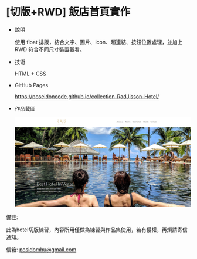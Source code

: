 # [切版+RWD] 飯店首頁實作

- 說明

  使用 float 排版，結合文字、圖片、icon、超連結、按鈕位置處理，並加上 RWD 符合不同尺寸裝置觀看。

- 技術

  HTML + CSS

- GitHub Pages

  https://poseidoncode.github.io/collection-RadJisson-Hotel/

- 作品截圖

  ![image](https://github.com/Poseidoncode/collection-RadJisson-Hotel/blob/gh-pages/img/landscape.PNG)



備註:

此為hotel切版練習，內容所用僅做為練習與作品集使用，若有侵權，再煩請寄信通知。

信箱: posidomhu@gmail.com
